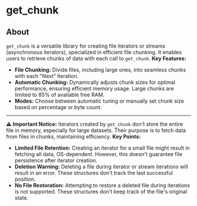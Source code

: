 # get_chunk

## About

`get_chunk` is a versatile library for creating file iterators or streams (asynchronous iterators),
specialized in efficient file chunking. It enables users to retrieve chunks of data with each call to `get_chunk`.
**Key Features:**
- **File Chunking:** Divide files, including large ones, into seamless chunks with each "Next" iteration.
- **Automatic Chunking:** Dynamically adjusts chunk sizes for optimal performance, ensuring efficient memory usage.
  Large chunks are limited to 85% of available free RAM.
- **Modes:** Choose between automatic tuning or manually set chunk size based on percentage or byte count.
---
⚠️ **Important Notice:**
Iterators created by `get_chunk` don't store the entire file in memory, especially for large datasets.
Their purpose is to fetch data from files in chunks, maintaining efficiency.
**Key Points:**
- **Limited File Retention:** Creating an iterator for a small file might result in fetching all data, OS-dependent.
  However, this doesn't guarantee file persistence after iterator creation.
- **Deletion Warning:** Deleting a file during iterator or stream iterations will result in an error.
  These structures don't track the last successful position.
- **No File Restoration:** Attempting to restore a deleted file during iterations is not supported.
  These structures don't keep track of the file's original state.
```
